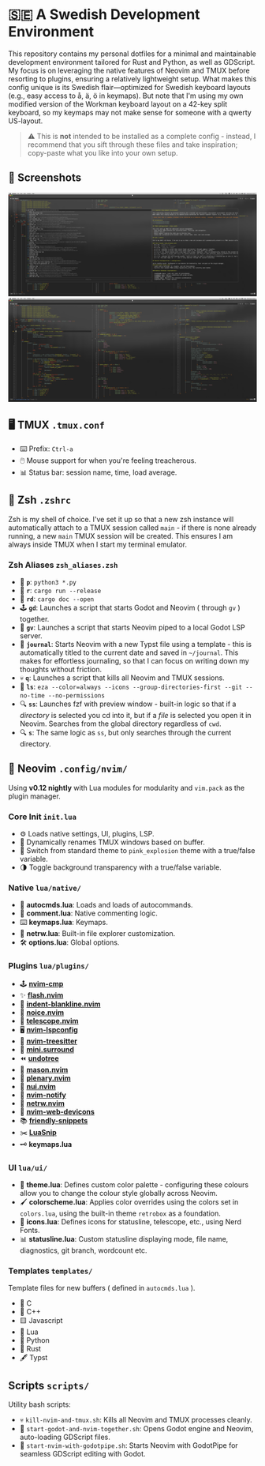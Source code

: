 # 🇸🇪 A Swedish Development Environment
This repository contains my personal dotfiles for a minimal and maintainable development environment tailored for Rust and Python, as well as GDScript. My focus is on leveraging the native features of Neovim and TMUX before resorting to plugins, ensuring a relatively lightweight setup.
What makes this config unique is its Swedish flair—optimized for Swedish keyboard layouts (e.g., easy access to å, ä, ö in keymaps). But note that I'm using my own modified version of the Workman keyboard layout on a 42-key split keyboard, so my keymaps may not make sense for someone with a qwerty US-layout.

> ⚠️ This is **not** intended to be installed as a complete config - instead, I recommend that you sift through these files and take inspiration; copy-paste what you like into your own setup.

## 📸 Screenshots
![2](screenshots/2.png)
![3](screenshots/3.png)

## 🖥️ TMUX `.tmux.conf`
- ⌨️ Prefix: `Ctrl-a`
- 🖱️ Mouse support for when you're feeling treacherous.
- 📊 Status bar: session name, time, load average.

## 🐚 Zsh `.zshrc`
Zsh is my shell of choice. I've set it up so that a new zsh instance will automatically attach to a TMUX session called `main` - if there is none already running, a new `main` TMUX session will be created. This ensures I am always inside TMUX when I start my terminal emulator.

### Zsh Aliases `zsh_aliases.zsh`
- 🐍 **`p`**: `python3 *.py`
- 🦀 **`r`**: `cargo run --release`
- 🦀 **`rd`**: `cargo doc --open`
- 🕹️ **`gd`**: Launches a script that starts Godot and Neovim ( through `gv` ) together.
- 🚀 **`gv`**: Launches a script that starts Neovim piped to a local Godot LSP server.
- 📔 **`journal`**: Starts Neovim with a new Typst file using a template - this is automatically titled to the current date and saved in `~/journal`. This makes for effortless journaling, so that I can focus on writing down my thoughts without friction.
- 💀 **`q`**: Launches a script that kills all Neovim and TMUX sessions.
- 📂 **`ls`**: `eza --color=always --icons --group-directories-first --git --no-time --no-permissions`
- 🔍 **`ss`**: Launches fzf with preview window - built-in logic so that if a *directory* is selected you cd into it, but if a *file* is selected you open it in Neovim. Searches from the global directory regardless of `cwd`.
- 🔍 **`s`**: The same logic as `ss`, but only searches through the current directory.

## 📝 Neovim `.config/nvim/`
Using **v0.12 nightly** with Lua modules for modularity and `vim.pack` as the plugin manager.

### Core Init `init.lua`
- ⚙️ Loads native settings, UI, plugins, LSP.
- 📌 Dynamically renames TMUX windows based on buffer.
- 🎨 Switch from standard theme to `pink_explosion` theme with a true/false variable.
- 🌗 Toggle background transparency with a true/false variable.

### Native `lua/native/`
- 🚀 **autocmds.lua**: Loads and loads of autocommands.
- 📝 **comment.lua**: Native commenting logic.
- ⌨️ **keymaps.lua**: Keymaps.
- 📁 **netrw.lua**: Built-in file explorer customization.
- 🛠️ **options.lua**: Global options.

### Plugins `lua/plugins/`
- 🕹️ [**nvim-cmp**](https://dotfyle.com/plugins/hrsh7th/nvim-cmp)
- ✨ [**flash.nvim**](https://dotfyle.com/plugins/folke/flash.nvim)
- 📏 [**indent-blankline.nvim**](https://dotfyle.com/plugins/lukas-reineke/indent-blankline.nvim)
- 💬 [**noice.nvim**](https://dotfyle.com/plugins/folke/noice.nvim)
- 🔭 [**telescope.nvim**](https://dotfyle.com/plugins/nvim-telescope/telescope.nvim)
- 🖥️ [**nvim-lspconfig**](https://dotfyle.com/plugins/neovim/nvim-lspconfig)
- 🌳 [**nvim-treesitter**](https://dotfyle.com/plugins/nvim-treesitter/nvim-treesitter)
- 🔗 [**mini.surround**](https://dotfyle.com/plugins/echasnovski/mini.surround)
- ⏪ [**undotree**](https://github.com/mbbill/undotree)
- 🧰 [**mason.nvim**](https://dotfyle.com/plugins/williamboman/mason.nvim)
- 🔧 [**plenary.nvim**](https://dotfyle.com/plugins/nvim-lua/plenary.nvim)
- 🎨 [**nui.nvim**](https://dotfyle.com/plugins/MunifTanjim/nui.nvim)
- 🔔 [**nvim-notify**](https://dotfyle.com/plugins/rcarriga/nvim-notify)
- 📁 [**netrw.nvim**](https://dotfyle.com/plugins/prichrd/netrw.nvim)
- 🌟 [**nvim-web-devicons**](https://dotfyle.com/plugins/nvim-tree/nvim-web-devicons)
- 📚 [**friendly-snippets**](https://dotfyle.com/plugins/rafamadriz/friendly-snippets)
- ✂️ [**LuaSnip**](https://dotfyle.com/plugins/L3MON4D3/LuaSnip)
- 🗝️ **keymaps.lua**

### UI `lua/ui/`
- 🎨 **theme.lua**: Defines custom color palette - configuring these colours allow you to change the colour style globally across Neovim.
- 🖌️ **colorscheme.lua**: Applies color overrides using the colors set in `colors.lua`, using the built-in theme `retrobox` as a foundation.
- 🌟 **icons.lua**: Defines icons for statusline, telescope, etc., using Nerd Fonts.
- 📊 **statusline.lua**: Custom statusline displaying mode, file name, diagnostics, git branch, wordcount etc.

### Templates `templates/`
Template files for new buffers ( defined in `autocmds.lua` ).
- 🐚 C
- 🔵 C++
- 🟨 Javascript
- 🌙 Lua
- 🐍 Python
- 🦀 Rust
- 🖋️ Typst

## Scripts `scripts/`
Utility bash scripts:
- 💀 `kill-nvim-and-tmux.sh`: Kills all Neovim and TMUX processes cleanly.
- 🚀 `start-godot-and-nvim-together.sh`: Opens Godot engine and Neovim, auto-loading GDScript files.
- 🔧 `start-nvim-with-godotpipe.sh`: Starts Neovim with GodotPipe for seamless GDScript editing with Godot.
